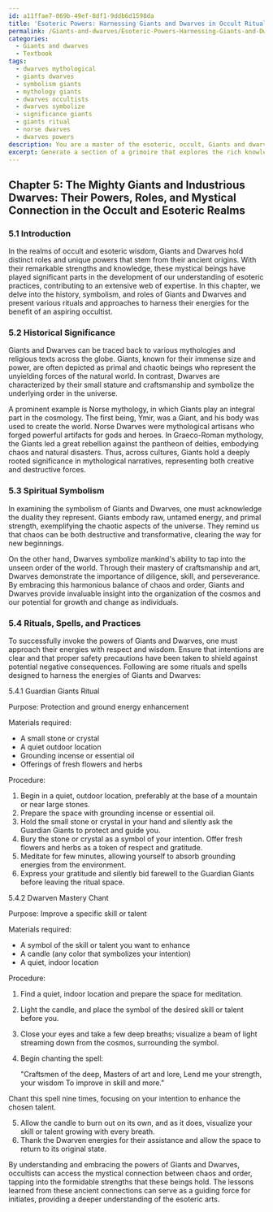 ```yaml
---
id: a11ffae7-069b-49ef-8df1-9ddb6d1598da
title: 'Esoteric Powers: Harnessing Giants and Dwarves in Occult Rituals'
permalink: /Giants-and-dwarves/Esoteric-Powers-Harnessing-Giants-and-Dwarves-in-Occult-Rituals/
categories:
  - Giants and dwarves
  - Textbook
tags:
  - dwarves mythological
  - giants dwarves
  - symbolism giants
  - mythology giants
  - dwarves occultists
  - dwarves symbolize
  - significance giants
  - giants ritual
  - norse dwarves
  - dwarves powers
description: You are a master of the esoteric, occult, Giants and dwarves and education, you have written many textbooks on the subject in ways that provide students with rich and deep understanding of the subject. You are being asked to write textbook-like sections on a topic and you do it with full context, explainability, and reliability in accuracy to the true facts of the topic at hand, in a textbook style that a student would easily be able to learn from, in a rich, engaging, and contextual way. Always include relevant context (such as formulas and history), related concepts, and in a way that someone can gain deep insights from.
excerpt: Generate a section of a grimoire that explores the rich knowledge and understanding of the mystical connection, powers, and roles of Giants and Dwarves in the realms of occult and esoteric wisdom. Include their historical significance, spiritual symbolism, and any rituals, spells, or practices that an initiate might use to work with or invoke their energies.
---
```

## Chapter 5: The Mighty Giants and Industrious Dwarves: Their Powers, Roles, and Mystical Connection in the Occult and Esoteric Realms

### 5.1 Introduction

In the realms of occult and esoteric wisdom, Giants and Dwarves hold distinct roles and unique powers that stem from their ancient origins. With their remarkable strengths and knowledge, these mystical beings have played significant parts in the development of our understanding of esoteric practices, contributing to an extensive web of expertise. In this chapter, we delve into the history, symbolism, and roles of Giants and Dwarves and present various rituals and approaches to harness their energies for the benefit of an aspiring occultist.

### 5.2 Historical Significance

Giants and Dwarves can be traced back to various mythologies and religious texts across the globe. Giants, known for their immense size and power, are often depicted as primal and chaotic beings who represent the unyielding forces of the natural world. In contrast, Dwarves are characterized by their small stature and craftsmanship and symbolize the underlying order in the universe.

A prominent example is Norse mythology, in which Giants play an integral part in the cosmology. The first being, Ymir, was a Giant, and his body was used to create the world. Norse Dwarves were mythological artisans who forged powerful artifacts for gods and heroes. In Graeco-Roman mythology, the Giants led a great rebellion against the pantheon of deities, embodying chaos and natural disasters. Thus, across cultures, Giants hold a deeply rooted significance in mythological narratives, representing both creative and destructive forces.

### 5.3 Spiritual Symbolism

In examining the symbolism of Giants and Dwarves, one must acknowledge the duality they represent. Giants embody raw, untamed energy, and primal strength, exemplifying the chaotic aspects of the universe. They remind us that chaos can be both destructive and transformative, clearing the way for new beginnings.

On the other hand, Dwarves symbolize mankind's ability to tap into the unseen order of the world. Through their mastery of craftsmanship and art, Dwarves demonstrate the importance of diligence, skill, and perseverance. By embracing this harmonious balance of chaos and order, Giants and Dwarves provide invaluable insight into the organization of the cosmos and our potential for growth and change as individuals.

### 5.4 Rituals, Spells, and Practices

To successfully invoke the powers of Giants and Dwarves, one must approach their energies with respect and wisdom. Ensure that intentions are clear and that proper safety precautions have been taken to shield against potential negative consequences. Following are some rituals and spells designed to harness the energies of Giants and Dwarves:

5.4.1 Guardian Giants Ritual

Purpose: Protection and ground energy enhancement

Materials required:

- A small stone or crystal
- A quiet outdoor location
- Grounding incense or essential oil
- Offerings of fresh flowers and herbs

Procedure:

1. Begin in a quiet, outdoor location, preferably at the base of a mountain or near large stones.
2. Prepare the space with grounding incense or essential oil.
3. Hold the small stone or crystal in your hand and silently ask the Guardian Giants to protect and guide you.
4. Bury the stone or crystal as a symbol of your intention. Offer fresh flowers and herbs as a token of respect and gratitude.
5. Meditate for few minutes, allowing yourself to absorb grounding energies from the environment.
6. Express your gratitude and silently bid farewell to the Guardian Giants before leaving the ritual space.

5.4.2 Dwarven Mastery Chant

Purpose: Improve a specific skill or talent

Materials required:

- A symbol of the skill or talent you want to enhance
- A candle (any color that symbolizes your intention)
- A quiet, indoor location

Procedure:

1. Find a quiet, indoor location and prepare the space for meditation.
2. Light the candle, and place the symbol of the desired skill or talent before you.
3. Close your eyes and take a few deep breaths; visualize a beam of light streaming down from the cosmos, surrounding the symbol.
4. Begin chanting the spell:
   
   "Craftsmen of the deep,
    Masters of art and lore,
    Lend me your strength, your wisdom
    To improve in skill and more."

Chant this spell nine times, focusing on your intention to enhance the chosen talent.

5. Allow the candle to burn out on its own, and as it does, visualize your skill or talent growing with every breath.
6. Thank the Dwarven energies for their assistance and allow the space to return to its original state.

By understanding and embracing the powers of Giants and Dwarves, occultists can access the mystical connection between chaos and order, tapping into the formidable strengths that these beings hold. The lessons learned from these ancient connections can serve as a guiding force for initiates, providing a deeper understanding of the esoteric arts.
